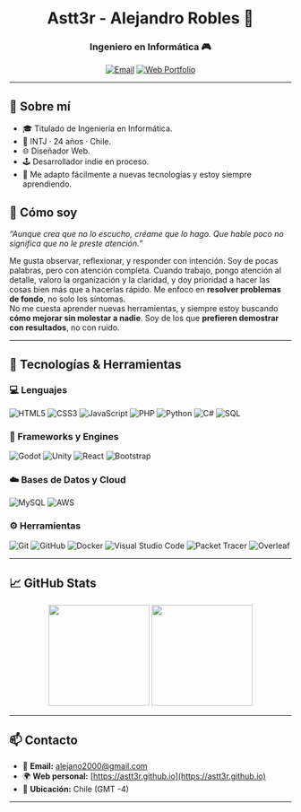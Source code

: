 <h1 align="center">Astt3r - Alejandro Robles 👋</h1>
<h3 align="center">Ingeniero en Informática 🎮</h3>

<p align="center">
  <a href="mailto:alejano2000@gmail.com"><img src="https://img.shields.io/badge/email-alejano2000@gmail.com-blue?style=flat&logo=gmail" alt="Email"></a>
  <a href="https://astt3r.github.io"><img src="https://img.shields.io/badge/Portafolio-Web-%23E34F26?style=flat&logo=githubpages&logoColor=white" alt="Web Portfolio"></a>
</p>

---

## 🙋 Sobre mí

- 🎓 Titulado de Ingeniería en Informática.
- 🧠 INTJ · 24 años · Chile.
- 🌐 Diseñador Web.
- 🕹️ Desarrollador indie en proceso.
- 🧰 Me adapto fácilmente a nuevas tecnologías y estoy siempre aprendiendo.

## 🧍 Cómo soy

_“Aunque crea que no lo escucho, créame que lo hago. Que hable poco no significa que no le preste atención.”_

Me gusta observar, reflexionar, y responder con intención. Soy de pocas palabras, pero con atención completa.
Cuando trabajo, pongo atención al detalle, valoro la organización y la claridad, y doy prioridad a hacer las cosas bien más que a hacerlas rápido. Me enfoco en **resolver problemas de fondo**, no solo los síntomas.  
No me cuesta aprender nuevas herramientas, y siempre estoy buscando **cómo mejorar sin molestar a nadie**. Soy de los que **prefieren demostrar con resultados**, no con ruido.

---

## 🧠 Tecnologías & Herramientas

### 💻 Lenguajes
![HTML5](https://img.shields.io/badge/HTML5-E34F26?style=flat&logo=html5&logoColor=white)
![CSS3](https://img.shields.io/badge/CSS3-1572B6?style=flat&logo=css3&logoColor=white)
![JavaScript](https://img.shields.io/badge/JavaScript-F7DF1E?style=flat&logo=javascript&logoColor=black)
![PHP](https://img.shields.io/badge/PHP-777BB4?style=flat&logo=php&logoColor=white)
![Python](https://img.shields.io/badge/Python-3776AB?style=flat&logo=python&logoColor=white)
![C#](https://img.shields.io/badge/C%23-239120?style=flat&logo=c-sharp&logoColor=white)
![SQL](https://img.shields.io/badge/SQL-4479A1?style=flat&logo=mysql&logoColor=white)

### 🧪 Frameworks y Engines
![Godot](https://img.shields.io/badge/Godot-478CBF?style=flat&logo=godot-engine&logoColor=white)
![Unity](https://img.shields.io/badge/Unity-000000?style=flat&logo=unity&logoColor=white)
![React](https://img.shields.io/badge/React-61DAFB?style=flat&logo=react&logoColor=black)
![Bootstrap](https://img.shields.io/badge/Bootstrap-7952B3?style=flat&logo=bootstrap&logoColor=white)

### ☁️ Bases de Datos y Cloud
![MySQL](https://img.shields.io/badge/MySQL-4479A1?style=flat&logo=mysql&logoColor=white)
![AWS](https://img.shields.io/badge/AWS-232F3E?style=flat&logo=amazonaws&logoColor=white)

### ⚙️ Herramientas
![Git](https://img.shields.io/badge/Git-F05032?style=flat&logo=git&logoColor=white)
![GitHub](https://img.shields.io/badge/GitHub-181717?style=flat&logo=github&logoColor=white)
![Docker](https://img.shields.io/badge/Docker-2496ED?style=flat&logo=docker&logoColor=white)
![Visual Studio Code](https://img.shields.io/badge/VS%20Code-007ACC?style=flat&logo=visualstudiocode&logoColor=white)
![Packet Tracer](https://img.shields.io/badge/Cisco%20PT-1BA0D7?style=flat&logo=cisco&logoColor=white)
![Overleaf](https://img.shields.io/badge/LaTeX-47A141?style=flat&logo=latex&logoColor=white)

---

## 📈 GitHub Stats

<p align="center">
  <img src="https://github-readme-stats.vercel.app/api?username=Astt3r&show_icons=true&theme=dark&count_private=true" height="180">
  <img src="https://github-readme-stats.vercel.app/api/top-langs/?username=Astt3r&layout=compact&theme=dark" height="180">
</p>

---

## 📫 Contacto

- 📧 **Email:** [alejano2000@gmail.com](mailto:alejano2000@gmail.com)
- 🌍 **Web personal:** [https://astt3r.github.io](https://astt3r.github.io)
- 📌 **Ubicación:** Chile (GMT -4)

---
